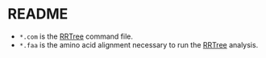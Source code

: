 # README
  - <code>*.com</code> is the [RRTree](https://github.com/mrrlab/RRTree) command file.
  - <code>*.faa</code> is the amino acid alignment necessary to run the [RRTree](https://github.com/mrrlab/RRTree) analysis.
